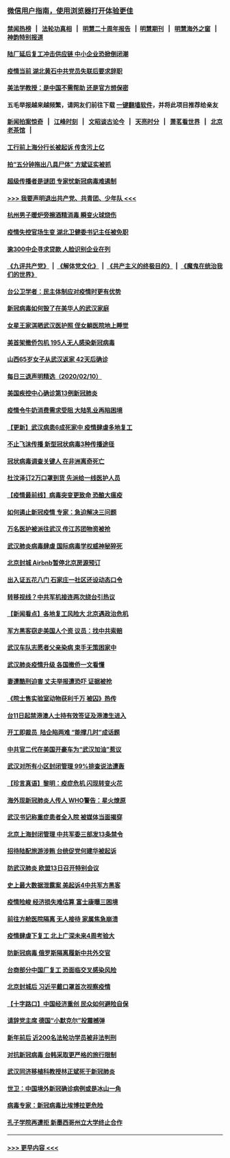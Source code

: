 ### [微信用户指南，使用浏览器打开体验更佳](https://github.com/gfw-breaker/banned-news1/blob/master/indexes/wechat-guide.md?t=0)
#### [禁闻热榜](热点新闻.md?t=0)  &nbsp;&nbsp;|&nbsp;&nbsp; [法轮功真相](https://github.com/gfw-breaker/truth/blob/master/README.md?t=0) &nbsp;&nbsp;|&nbsp;&nbsp; [明慧二十周年报告](https://github.com/gfw-breaker/mh-reports/blob/master/README.md?t=0) &nbsp;&nbsp;|&nbsp;&nbsp;[明慧期刊](https://github.com/gfw-breaker/mh-qikan) &nbsp;&nbsp;|&nbsp;&nbsp; [明慧海外之窗](https://github.com/gfw-breaker/mh-news/blob/master/README.md?t=0) &nbsp;&nbsp;|&nbsp;&nbsp; [神韵特别报道](https://github.com/gfw-breaker/mh-news/blob/master/shenyun.md?t=0)
#### [陆厂延后复工冲击供应链 中小企业恐掀倒闭潮](../pages/nsc413/n11859772.md?t=02111611) 
#### [疫情当前 湖北黄石中共党员失联后要求辞职](../pages/nsc413/n11860118.md?t=02111611) 
#### [美法学教授：是中国不需帮助 还是官方想保密](../pages/nsc413/n11859492.md?t=02111611) 
#### 五毛举报越来越频繁，请网友们前往下载 [一键翻墙软件](https://github.com/gfw-breaker/ssr-accounts)，并将此项目推荐给亲友
#### [新闻拍案惊奇](https://github.com/gfw-breaker/banned-news1/blob/master/pages/link4.md) &nbsp;&nbsp;|&nbsp;&nbsp; [江峰时刻](https://github.com/gfw-breaker/banned-news1/blob/master/pages/link4.md) &nbsp;&nbsp;|&nbsp;&nbsp; [文昭谈古论今](https://github.com/gfw-breaker/banned-news1/blob/master/pages/link4.md) &nbsp;&nbsp;|&nbsp;&nbsp; [天亮时分](https://github.com/gfw-breaker/banned-news1/blob/master/pages/link4.md) &nbsp;&nbsp;|&nbsp;&nbsp; [萧茗看世界](https://github.com/gfw-breaker/banned-news1/blob/master/pages/link4.md) &nbsp;&nbsp;|&nbsp;&nbsp; [北京老茶馆](https://github.com/gfw-breaker/banned-news1/blob/master/pages/link4.md) &nbsp;&nbsp;|&nbsp;&nbsp; 
#### [工行前上海分行长被起诉 传贪污上亿](../pages/nsc413/n11860139.md?t=02111611) 
#### [拍“五分钟拖出八具尸体” 方斌证实被抓](../pages/nsc413/n11860090.md?t=02111611) 
#### [超级传播者是谜团 专家忧新冠病毒难遏制](../pages/nsc413/n11859686.md?t=02111611) 
#### [>>> 我要声明退出共产党、共青团、少年队 <<<](https://github.com/begood0513/goodnews/blob/master/quit/letter.md) 
#### [杭州男子暖炉旁擦酒精消毒 瞬变火球烧伤](../pages/nsc413/n11860071.md?t=02111611) 
#### [疫情失控官场生变 湖北卫健委书记主任被免职](../pages/nsc413/n11859848.md?t=02111611) 
#### [逾300中企寻求贷款 人脸识别企业在列](../pages/nsc413/n11860100.md?t=02111611) 
#### [《九评共产党》](https://github.com/begood0513/9ping.md/blob/master/README.md) &nbsp;|&nbsp; [《解体党文化》](../../../../jtdwh.md/blob/master/README.md)  &nbsp;|&nbsp; [《共产主义的终极目的》](../../../../gczydzjmd.md/blob/master/README.md) &nbsp;|&nbsp; [《魔鬼在统治我们的世界》](../../../../mgztzwmdsj.md/blob/master/README.md) 
#### [台公卫学者：民主体制应对疫情时更有优势](../pages/nsc413/n11860023.md?t=02111611) 
#### [新冠病毒如何毁了在美华人的武汉家庭](../pages/nsc413/n11859524.md?t=02111611) 
#### [女星王家淇晒武汉医护照 侄女躺医院地上睡觉](../pages/nsc413/n11859756.md?t=02111611) 
#### [美首架撤侨包机 195人无人感染新冠病毒](../pages/nsc413/n11859908.md?t=02111611) 
#### [山西65岁女子从武汉返家 42天后确诊](../pages/nsc413/n11859912.md?t=02111611) 
#### [每日三退声明精选（2020/02/10）](../pages/nsc413/n11860031.md?t=02111611) 
#### [美国疾控中心确诊第13例新冠肺炎](../pages/nsc413/n11859966.md?t=02111611) 
#### [疫情令牛奶消费需求受阻 大陆乳业再陷困境](../pages/nsc413/n11859859.md?t=02111611) 
#### [【更新】武汉病患6成死家中 疫情肆虐多地复工](../pages/nsc413/n11801312.md?t=02111611) 
#### [不止飞沫传播 新型冠状病毒3种传播途径](../pages/nsc413/n11859060.md?t=02111611) 
#### [冠状病毒调查关键人 在非洲离奇死亡](../pages/nsc413/n11859798.md?t=02111611) 
#### [杜汶泽订2万口罩到货 先派给一线医护人员](../pages/nsc413/n11859214.md?t=02111611) 
#### [【疫情最前线】病毒突变更致命 恐酿大瘟疫](../pages/nsc413/n11859604.md?t=02111611) 
#### [如何遏止新冠疫情 专家：急迫解决三问题](../pages/nsc413/n11859685.md?t=02111611) 
#### [万名医护被派往武汉 传江苏团物资被抢](../pages/nsc413/n11859585.md?t=02111611) 
#### [武汉肺炎病毒肆虐 国际病毒学权威神秘猝死](../pages/nsc413/n11833010.md?t=02111611) 
#### [北京封城 Airbnb暂停北京房源预订](../pages/nsc413/n11859659.md?t=02111611) 
#### [出入证五花八门 石家庄一社区还设动态口令](../pages/nsc413/n11859510.md?t=02111611) 
#### [转移视线？中共军机接连两次绕台引热议](../pages/nsc413/n11859346.md?t=02111611) 
#### [【新闻看点】各地复工风险大 北京遇政治危机](../pages/nsc413/n11859164.md?t=02111611) 
#### [军方黑客窃走美国人个资 议员：找中共索赔](../pages/nsc413/n11859371.md?t=02111611) 
#### [武汉车队志愿者父亲染病 束手无策困家中](../pages/nsc413/n11859117.md?t=02111611) 
#### [武汉肺炎疫情升级 各国撤侨一文看懂](../pages/nsc413/n11859313.md?t=02111611) 
#### [妻遭酷刑迫害 丈夫举报遭恐吓 证据被抢](../pages/nsc413/n11858478.md?t=02111611) 
#### [《院士售实验室动物获利千万 被囚》热传](../pages/nsc413/n11859316.md?t=02111611) 
#### [台11日起禁港澳人士持有效签证及港澳生进入](../pages/nsc413/n11858423.md?t=02111611) 
#### [开工即裁员  陆企陷两难 “能撑几时”成话题](../pages/nsc413/n11859127.md?t=02111611) 
#### [中共官二代在美国开豪车为“武汉加油”惹议](../pages/nsc413/n11859039.md?t=02111611) 
#### [武汉对所有小区封闭管理 99%排查说法遭轰](../pages/nsc413/n11859264.md?t=02111611) 
#### [【珍言真语】黎明：疫症危机 闪现转变火花](../pages/nsc413/n11859199.md?t=02111611) 
#### [海外现新冠肺炎人传人 WHO警告：星火燎原](../pages/nsc413/n11859252.md?t=02111611) 
#### [武汉书记称重症患者全入院 被媒体当面揭穿](../pages/nsc413/n11859218.md?t=02111611) 
#### [北京上海封闭管理 中共军委三部发13条禁令](../pages/nsc413/n11859098.md?t=02111611) 
#### [招待陆配旅游涉贿 台统促党何建华被起诉](../pages/nsc413/n11858696.md?t=02111611) 
#### [防武汉肺炎 欧盟13日召开特别会议](../pages/nsc413/n11859088.md?t=02111611) 
#### [史上最大数据泄露案 美起诉4中共军方黑客](../pages/nsc413/n11859115.md?t=02111611) 
#### [疫情险峻 经济损失难估算 富士康曝三困境](../pages/nsc413/n11859120.md?t=02111611) 
#### [前往方舱医院隔离 无人接待 家属焦急崩溃](../pages/nsc413/n11859068.md?t=02111611) 
#### [疫情肆虐下复工 北上广深未来4周考验大](../pages/nsc413/n11859066.md?t=02111611) 
#### [防新冠病毒 俄罗斯隔离履新中共外交官](../pages/nsc413/n11859079.md?t=02111611) 
#### [台商部分中国厂复工 恐面临交叉感染风险](../pages/nsc413/n11858646.md?t=02111611) 
#### [北京封城后 习近平戴口罩首次视察疫情](../pages/nsc413/n11858828.md?t=02111611) 
#### [【十字路口】中国经济重创 民众如何避险自保](../pages/nsc413/n11857098.md?t=02111611) 
#### [请辞党主席 德国“小默克尔”投震撼弹](../pages/nsc413/n11858583.md?t=02111611) 
#### [新年前后 近200名法轮功学员被非法判刑](../pages/nsc413/n11855720.md?t=02111611) 
#### [对抗新冠病毒 台韩采取更严格的旅行限制](../pages/nsc413/n11858936.md?t=02111611) 
#### [武汉同济移植科教授林正斌死于新冠肺炎](../pages/nsc413/n11858844.md?t=02111611) 
#### [世卫：中国境外新冠确诊病例或是冰山一角](../pages/nsc413/n11858781.md?t=02111611) 
#### [病毒专家：新冠病毒比埃博拉更危险](../pages/nsc413/n11858572.md?t=02111611) 
#### [孔子学院再遭拒 新墨西哥州立大学终止合作](../pages/nsc413/n11858661.md?t=02111611) 

----
#### [ >>> 更早内容 <<< ](../indexes/nsc413-earlier.md)
